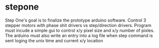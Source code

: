 stepone
=======

Step One's goal is to finalize the prototype arduino software.
Control 3 stepper motors with phase shit drivers vs step/direction drivers.
Program must incude a simple gui to control x/y pixel size and x/y number of pixles.
The arduino must also write an entry into a log file when step command is sent loging the unix time and current x/y location
